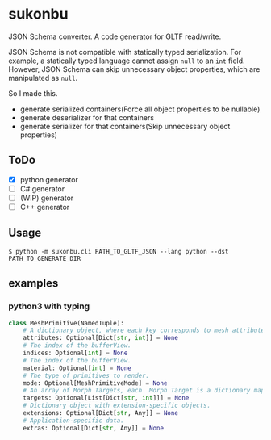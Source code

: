 # sukonbu

JSON Schema converter.
A code generator for GLTF read/write.

JSON Schema is not compatible with statically typed serialization.
For example, a statically typed language cannot assign `null` to an `int` field.
However, JSON Schema can skip unnecessary object properties, which are manipulated as `null`.

So I made this.

* generate serialized containers(Force all object properties to be nullable)
* generate deserializer for that containers
* generate serializer for that containers(Skip unnecessary object properties)

## ToDo

* [x] python generator
* [ ] C# generator
* [ ] (WIP) generator
* [ ] C++ generator

## Usage

```
$ python -m sukonbu.cli PATH_TO_GLTF_JSON --lang python --dst PATH_TO_GENERATE_DIR
```

## examples

### python3 with typing

```py
class MeshPrimitive(NamedTuple):
    # A dictionary object, where each key corresponds to mesh attribute semantic and each value is the index of the accessor containing attribute's data.
    attributes: Optional[Dict[str, int]] = None
    # The index of the bufferView.
    indices: Optional[int] = None
    # The index of the bufferView.
    material: Optional[int] = None
    # The type of primitives to render.
    mode: Optional[MeshPrimitiveMode] = None
    # An array of Morph Targets, each  Morph Target is a dictionary mapping attributes (only `POSITION`, `NORMAL`, and `TANGENT` supported) to their deviations in the Morph Target.
    targets: Optional[List[Dict[str, int]]] = None
    # Dictionary object with extension-specific objects.
    extensions: Optional[Dict[str, Any]] = None
    # Application-specific data.
    extras: Optional[Dict[str, Any]] = None
```
